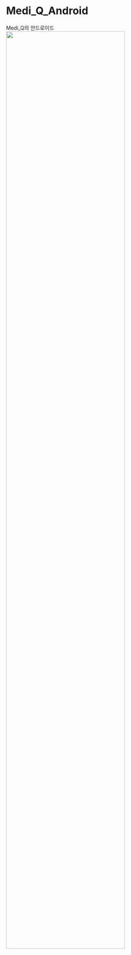# Medi_Q_Android
Medi_Q의 안드로이드
<img width="80%" src="![image](https://github.com/hongseungmn/Medi_Q_Android/assets/79087697/8d21ece2-633f-4830-83cc-829dfdbb2eec)"/>

